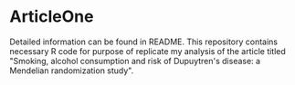 # ArticleOne
Detailed information can be found in README. 
This repository contains necessary R code for purpose of replicate my analysis of the article titled "Smoking, alcohol consumption and risk of Dupuytren's disease: a Mendelian randomization study".

